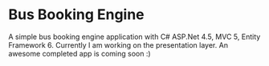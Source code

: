 Bus Booking Engine
=============

A simple bus booking engine application with C# ASP.Net 4.5, MVC 5, Entity Framework 6. Currently I am working on the presentation layer. An awesome completed app is coming soon :)
